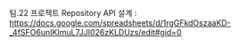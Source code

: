 팀.22 프로젝트 Repository
API 설계 : https://docs.google.com/spreadsheets/d/1rgGFkdOszaaKD-_4fSFO6unIKImuL7JJI026zKLDUzs/edit#gid=0
